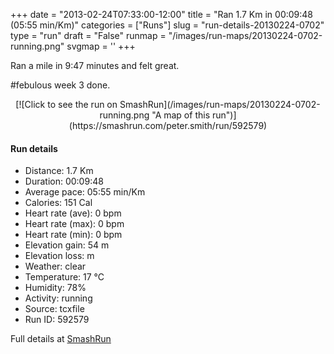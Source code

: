 +++
date = "2013-02-24T07:33:00-12:00"
title = "Ran 1.7 Km in 00:09:48 (05:55 min/Km)"
categories = ["Runs"]
slug = "run-details-20130224-0702"
type = "run"
draft = "False"
runmap = "/images/run-maps/20130224-0702-running.png"
svgmap = '<polyline points="60 44, 62 41, 63 40, 65 37, 68 33, 69 31, 71 30, 72 28, 75 26, 77 27, 80 28, 86 30, 91 32, 100 35, 100 38, 96 42, 95 44, 94 46, 92 51, 91 53, 92 61, 92 63, 91 68, 90 71, 89 72, 86 72, 79 72, 73 73, 69 73, 53 71, 49 71, 46 71, 41 69, 38 69, 32 67, 29 66, 26 65, 14 62, 8 62, 4 62, 1 62, 0 61, 0 59, 0 56, 1 51, 2 49, 4 47, 11 42, 14 41, 20 38, 23 37, 26 36, 34 32, 40 30, 43 29, 46 29, 49 28, 62 28, 65 27, 67 27, 65 30, 65 32, 63 34, 62 37, 60 40, 58 44, 57 47, 56 49">'
+++

Ran a mile in 9:47 minutes and felt great. 

#febulous week 3 done. 



<!--more-->

<center>
[![Click to see the run on SmashRun](/images/run-maps/20130224-0702-running.png "A map of this run")](https://smashrun.com/peter.smith/run/592579)
</center>

#### Run details

* Distance: 1.7 Km
* Duration: 00:09:48
* Average pace: 05:55 min/Km
* Calories: 151 Cal
* Heart rate (ave): 0 bpm
* Heart rate (max): 0 bpm
* Heart rate (min): 0 bpm
* Elevation gain: 54 m
* Elevation loss:  m
* Weather: clear
* Temperature: 17 &deg;C
* Humidity: 78%
* Activity: running
* Source: tcxfile
* Run ID: 592579

Full details at [SmashRun](https://smashrun.com/peter.smith/run/592579)